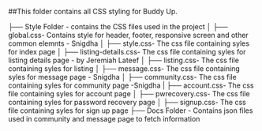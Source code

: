 ##This folder contains all CSS styling for Buddy Up.

├── Style Folder - contains the CSS files used in the project
│ ├── global.css- Contains style for header, footer, responsive screen and other common elemnts - Snigdha
│ ├── style.css- The css file containing syles for index page
│ ├── listing-details.css- The css file containing syles for listing details page - by Jeremiah Lateef
│ ├── listing.css- The css file containing syles for listing
│ ├── message.css- The css file containing syles for message page - Snigdha
│ ├── community.css- The css file containing syles for community page -Snigdha
| ├── account.css- The css file containing syles for account page
│ ├── pwrecovery.css- The css file containing syles for password recovery page
│ ├── signup.css- The css file containing syles for sign up page
├── Docs Folder - Contains json files used in community and message page to fetch information
